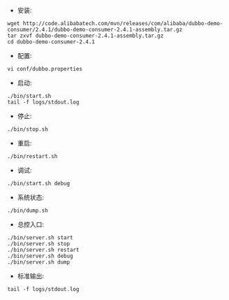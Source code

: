 
* 安装:

```shell
wget http://code.alibabatech.com/mvn/releases/com/alibaba/dubbo-demo-consumer/2.4.1/dubbo-demo-consumer-2.4.1-assembly.tar.gz
tar zxvf dubbo-demo-consumer-2.4.1-assembly.tar.gz
cd dubbo-demo-consumer-2.4.1
```

* 配置:

```shell
vi conf/dubbo.properties
```

* 启动:

```shell
./bin/start.sh
tail -f logs/stdout.log
```

* 停止:

```shell
./bin/stop.sh
```

* 重启:

```shell
./bin/restart.sh
```

* 调试:

```shell
./bin/start.sh debug
```

* 系统状态:

```shell
./bin/dump.sh
```

* 总控入口:

```shell
./bin/server.sh start
./bin/server.sh stop
./bin/server.sh restart
./bin/server.sh debug
./bin/server.sh dump
```

* 标准输出:

```shell
tail -f logs/stdout.log
```
